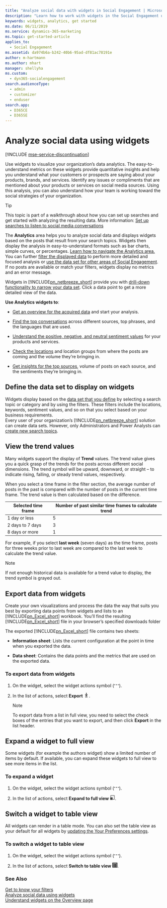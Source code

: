 ```yaml
---
title: "Analyze social data with widgets in Social Engagement | Microsoft Docs"
description: "Learn how to work with widgets in the Social Engagement user interface."
keywords: widgets, analytics, get started
ms.date: 06/11/2019
ms.service: dynamics-365-marketing
ms.topic: get-started-article
applies_to: 
  - Social Engagement
ms.assetid: da974b6a-b242-40b6-95ad-df81ac78191e
author: m-hartmann
ms.author: mhart
manager: shellyha
ms.custom: 
  - dyn365-socialengagement
search.audienceType: 
  - admin
  - customizer
  - enduser
search.app: 
  - D365CE
  - D365SE
---
```


# Analyze social data using widgets

[!INCLUDE [mse-service-discontinuation](../includes/mse-service-discontinuation.md)]

Use widgets to visualize your organization’s data analytics. The easy-to-understand metrics on these widgets provide quantitative insights and help you understand what your customers or prospects are saying about your products, brands, and services. Identify any issues or compliments that are mentioned about your products or services on social media sources. Using this analysis, you can also understand how your team is working toward the social strategies of your organization.  
  
> [!TIP]
>  This topic is part of a walkthrough about how you can set up searches and get started with analyzing the resulting data. More information: [Set up searches to listen to social media conversations](set-up-searches.md)  
  
The **Analytics** area helps you to analyze social data and displays widgets based on the posts that result from your search topics. Widgets then display the analysis in easy-to-understand formats such as bar charts, simple curves, or percentages. 
[Learn how to navigate the Analytics area.](get-started.md#get-around-in-the-analytics-area)     
You can further [filter the displayed data](use-filters.md) to perform more detailed and focused analysis or [use the data set for other areas of Social Engagement](more-options-with-data-set.md). If no posts are available or match your filters, widgets display no metrics and an error message.
  
Widgets in [!INCLUDE[pn_netbreeze_short](../includes/pn-social-engagement-short.md)] provide you with [drill-down functionality to narrow your data set](use-filters.md#drill-down-into-data-and-apply-filters-from-widgets). Click a data point to get a more detailed view of the data.  
  
**Use Analytics widgets to**:  

-   [Get an overview for the acquired data](analytics-overview.md) and start your analysis.

-   [Find the top conversations](analytics-conversations.md) across different sources, top phrases, and the languages that are used.
  
-   [Understand the positive, negative, and neutral sentiment values](analytics-sentiment.md) for your products and services.
  
-   [Check the locations](analytics-location.md) and location groups from where the posts are coming and the volume they’re bringing in.
  
-   [Get insights for the top sources](analytics-sources.md), volume of posts on each source, and the sentiments they’re bringing in.
  
## Define the data set to display on widgets

Widgets display based on the [data set that you define](use-filters.md) by selecting a search topic or category and by using the filters. These filters include the locations, keywords, sentiment values, and so on that you select based on your business requirements.     
Every user of your organization’s [!INCLUDE[pn_netbreeze_short](../includes/pn-social-engagement-short.md)] solution can create data sets. However, only Administrators and Power Analysts can [create new search topics](set-up-searches.md).

## View the trend values

 Many widgets support the display of **Trend** values. The trend value gives you a quick grasp of the trends for the posts across different social dimensions. The trend symbol will be upward, downward, or straight – to indicate rising, falling, or steady trend values, respectively.  
  
 When you select a time frame in the filter section, the average number of posts in the past is compared with the number of posts in the current time frame. The trend value is then calculated based on the difference.  
  
|Selected time frame|Number of past similar time frames to calculate trend|  
|-------------------------|-----------------------------------------------------------|  
|1 day or less|5|  
|2 days to 7 days|3|  
|8 days or more|1|  
  
 For example, if you select **last week** (seven days) as the time frame, posts for three weeks prior to last week are compared to the last week to calculate the trend value.  

> [!NOTE]
>  If not enough historical data is available for a trend value to display, the trend symbol is grayed out.  

## Export data from widgets

Create your own visualizations and process the data the way that suits you best by exporting data points from widgets and lists to an [!INCLUDE[pn_Excel_short](../includes/pn-excel-short.md)] workbook. You’ll find the resulting [!INCLUDE[pn_Excel_short](../includes/pn-excel-short.md)] file in your browser’s specified downloads folder 

The exported [!INCLUDE[pn_Excel_short](../includes/pn-excel-short.md)] file contains two sheets:  
  
- **Information sheet**: Lists the current configuration at the point in time when you exported the data.  
  
- **Data sheet**: Contains the data points and the metrics that are used on the exported data.  
  
### To export data from widgets

1. On the widget, select the widget actions symbol (![Widget actions symbol](media/more-options-icon.png "Widget actions symbol")). 

2. In the list of actions, select **Export** ![Download the data into Excel](media/export-data-icon.png "Download the data into Excel").    
   > [!NOTE]
   > To export data from a list in full view, you need to select the check boxes of the entries that you want to export, and then click **Export** in the list header.  
  

## Expand a widget to full view

Some widgets (for example the authors widget) show a limited number of items by default. If available, you can expand these widgets to full view to see more items in the list. 

### To expand a widget

1. On the widget, select the widget actions symbol (![Widget actions symbol](media/more-options-icon.png "Widget actions symbol")). 

2. In the list of actions, select **Expand to full view** ![Expand to full view symbol](media/open-full-view-icon.png "Expand to full view symbol").

## Switch a widget to table view

All widgets can render in a table mode. You can also set the table view as your default for all widgets by [updating the Your Preferences settings](user-preferences.md).

### To switch a widget to table view

1. On the widget, select the widget actions symbol (![Widget actions symbol](media/more-options-icon.png "Widget actions symbol")). 

2. In the list of actions, select **Switch to table view** ![Table view symbol](media/table-view-icon.jpg "Table view symbol").


### See Also  
[Get to know your filters](use-filters.md)    
[Analyze social data using widgets](analyze-social-data-using-widgets.md)   
[Understand widgets on the Overview page](analytics-overview.md)

